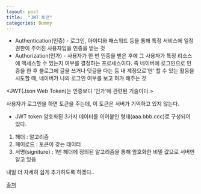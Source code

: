 ```yaml
---
layout: post
title:  "JWT 토큰"
categories: Dummy
---
```

* Authentication(인증) - 로그인, 아이디와 패스워드 등을 통해 특정 서비스에 일정권한이 주어진 사용자임을 인증을 받는 것
* Authorization(인가) - 사용자가 한 번 인증을 받은 후에 그 사용자가 특정 리소스에 액세스할 수 있는지 여부를 결정하는 프로세스이다.
		                  즉 네이버에 로그인으로 인증을 한 후 블로그에 글을 쓰거나 댓글을 다는 등 내 계정으로'만' 할 수 있는 활동을 시도할 때, 네이버가 나의 로그인 여부를 보고 허가 해주는 것

<JWT(Json Web Token)는 인증보다 '인가'에 관련된 기술이다.>

사용자가 로그인을 하면 토큰을 주는데, 이 토큰은 서버가 기억하고 있지 않는다.

* JWT token
암호화된 3가지 데이터를 이어붙인 형태(aaa.bbb.ccc)로 구성되어 있다.
1. 헤더 : 알고리즘
2. 페이로드 : 토큰이 갖는 데이터
3. 서명(signiture) : 1번 헤더에 정의된 알고리즘을 통해 암호화한 비밀 값으로 서버만 알고 있음


내일 더 자세히 쉽게 추가하도록 하겠다..

[출처](https://velog.io/@syoung125/JWT-%ED%86%A0%ED%81%B0%EC%9D%B4%EB%9E%80)
